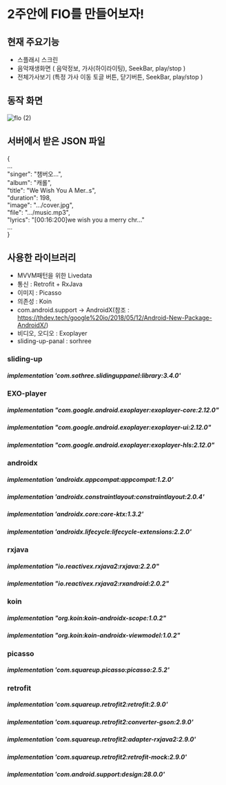 # 2주안에 FlO를 만들어보자!

## 현재 주요기능
- 스플래시 스크린
- 음악재생화면 ( 음악정보, 가사(하이라이팅), SeekBar, play/stop )
- 전체가사보기 (특정 가사 이동 토글 버튼, 닫기버튼, SeekBar, play/stop )

## 동작 화면
![flo (2)](https://user-images.githubusercontent.com/74610959/100705466-929c1b00-33ea-11eb-94b1-9bbc3f8aecab.gif)

## 서버에서 받은 JSON 파일
{  
 ...  
  "singer": "챔버오...",  
  "album": "캐롤",  
  "title": "We Wish You A Mer..s",  
  "duration": 198,  
  "image": ".../cover.jpg",  
  "file": ".../music.mp3",  
  "lyrics": "[00:16:200]we wish you a merry chr..."  
  ...  
}

## 사용한 라이브러리
- MVVM패턴을 위한 Livedata
- 통신 : Retrofit + RxJava
- 이미지 : Picasso
- 의존성 : Koin
- com.android.support -> AndroidX(참조 : https://thdev.tech/google%20io/2018/05/12/Android-New-Package-AndroidX/)
- 비디오, 오디오 : Exoplayer
- sliding-up-panal : sorhree

### sliding-up
##### implementation 'com.sothree.slidinguppanel:library:3.4.0'

### EXO-player
##### implementation "com.google.android.exoplayer:exoplayer-core:2.12.0"
##### implementation "com.google.android.exoplayer:exoplayer-ui:2.12.0"
##### implementation "com.google.android.exoplayer:exoplayer-hls:2.12.0"

### androidx
##### implementation 'androidx.appcompat:appcompat:1.2.0'
##### implementation 'androidx.constraintlayout:constraintlayout:2.0.4'
##### implementation 'androidx.core:core-ktx:1.3.2'
##### implementation 'androidx.lifecycle:lifecycle-extensions:2.2.0'

### rxjava
##### implementation "io.reactivex.rxjava2:rxjava:2.2.0"
##### implementation "io.reactivex.rxjava2:rxandroid:2.0.2"

### koin
##### implementation "org.koin:koin-androidx-scope:1.0.2"
##### implementation "org.koin:koin-androidx-viewmodel:1.0.2"

### picasso
##### implementation 'com.squareup.picasso:picasso:2.5.2'

### retrofit
##### implementation 'com.squareup.retrofit2:retrofit:2.9.0'
##### implementation 'com.squareup.retrofit2:converter-gson:2.9.0'
##### implementation 'com.squareup.retrofit2:adapter-rxjava2:2.9.0'
##### implementation 'com.squareup.retrofit2:retrofit-mock:2.9.0'
##### implementation 'com.android.support:design:28.0.0'
